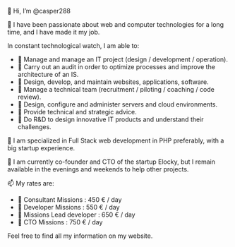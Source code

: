 👋 Hi, I’m @casper288

👀 I have been passionate about web and computer technologies for a long time, and I have made it my job.

In constant technological watch, I am able to:
- 🔹 Manage and manage an IT project (design / development / operation).
- 🔹 Carry out an audit in order to optimize processes and improve the architecture of an IS.
- 🔹 Design, develop, and maintain websites, applications, software.
- 🔹 Manage a technical team (recruitment / piloting / coaching / code review).
- 🔹 Design, configure and administer servers and cloud environments.
- 🔹 Provide technical and strategic advice.
- 🔹 Do R&D to design innovative IT products and understand their challenges.

🌱 I am specialized in Full Stack web development in PHP preferably, with a big startup experience.

💞️ I am currently co-founder and CTO of the startup Elocky, but I remain available in the evenings and weekends to help other projects.

📫 My rates are:
- 🔹 Consultant Missions : 450 € / day
- 🔹 Developer Missions : 550 € / day
- 🔹 Missions Lead developer : 650 € / day
- 🔹 CTO Missions : 750 € / day

Feel free to find all my information on my website.

<!---
casper288/casper288 is a ✨ special ✨ repository because its `README.md` (this file) appears on your GitHub profile.
You can click the Preview link to take a look at your changes.
--->
